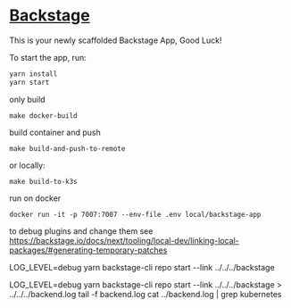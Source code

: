 # [Backstage](https://backstage.io)

This is your newly scaffolded Backstage App, Good Luck!

To start the app, run:

```sh
yarn install
yarn start
```
only build
```
make docker-build
```

build container and push
```
make build-and-push-to-remote
```
or locally:
```
make build-to-k3s
```
run on docker
```
docker run -it -p 7007:7007 --env-file .env local/backstage-app
```

to debug plugins and change them see https://backstage.io/docs/next/tooling/local-dev/linking-local-packages/#generating-temporary-patches


LOG_LEVEL=debug yarn backstage-cli repo start --link ../../../backstage

LOG_LEVEL=debug yarn backstage-cli repo start --link ../../../backstage > ../../../backend.log 
tail -f backend.log
cat ../backend.log | grep kubernetes
